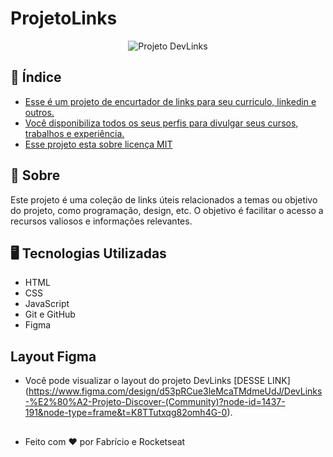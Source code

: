 # ProjetoLinks

<p align="center"> 
  <img alt="Projeto DevLinks" src=".github/preview.png">
</p>

## 📌 Índice

- [Esse é um projeto de encurtador de links para seu curriculo, linkedin e outros.](#sobre)
- [Você disponibiliza todos os seus perfis para divulgar seus cursos, trabalhos e experiência.](#como-usar)
- [Esse projeto esta sobre licença MIT](#licença)

## 📖 Sobre

Este projeto é uma coleção de links úteis relacionados a temas ou objetivo do projeto, como programação, design, etc. O objetivo é facilitar o acesso a recursos valiosos e informações relevantes.

## 🖥️ Tecnologias Utilizadas

- HTML
- CSS
- JavaScript
- Git e GitHub
- Figma

## Layout Figma

- Você pode visualizar o layout do projeto DevLinks [DESSE LINK] (https://www.figma.com/design/d53pRCue3leMcaTMdmeUdJ/DevLinks-%E2%80%A2-Projeto-Discover-(Community)?node-id=1437-191&node-type=frame&t=K8TTutxqg82omh4G-0).

## 

- Feito com ❤️ por Fabrício e Rocketseat 